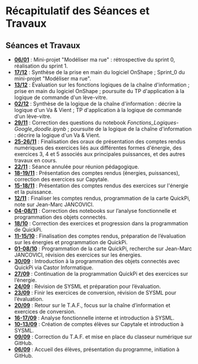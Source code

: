 # Récapitulatif des Séances et Travaux

## Séances et Travaux 


- **[06/01](https://ericecmorlaix.github.io/1SI_2024-2025/Modeliser_ma_rue/)** : Mini-projet "Modéliser ma rue" : rétrospective du sprint 0, réalisation du sprint 1.
- **[17/12](https://ericecmorlaix.github.io/adn-Tutoriel_lab_si/3D/Onshape/)** : Synthèse de la prise en main du logiciel OnShape ; Sprint_0 du mini-projet "Modéliser ma rue".
- **[13/12](https://capytale2.ac-paris.fr/web/code/bc8a-4825490)** : Évaluation sur les fonctions logiques de la chaîne d'information ; prise en main du logiciel OnShape ; poursuite du TP d'application à la logique de commande d'un lève-vitre.
- **[02/12](https://capytale2.ac-paris.fr/web/code/a668-4632567)** : Synthèse de la logique de la chaîne d'information : décrire la logique d'un Va & Vient ; TP d'application à la logique de commande d'un lève-vitre.
- **[29/11](https://capytale2.ac-paris.fr/web/code/0e33-4601596)** : Correction des questions du notebook *Fonctions_Logiques-Google_doodle.ipynb* ; poursuite de la logique de la chaîne d'information : décrire la logique d'un Va & Vient.
- **[25-26/11](https://github.com/Sboubapt345/Travail-de-groupe_energies_Baptiste-LE-BRUN_Juline-LE-BERRE_Remy-VITTENET)** : Finalisation des oraux de présentation des comptes rendus numériques des exercices liés aux différentes formes d'énergie, des exercices 3, 4 et 5 associés aux principales puissances, et des autres travaux en cours.
- **[22/11]()** : Séance annulée pour réunion pédagogique.
- **[18-19/11](https://ericecmorlaix.github.io/1SI_2024-2025/CP/Les%20diff%C3%A9rentes%20formes%20d%27%C3%A9nergie%20-%20exercices%20-%20Sujet.pdf)** : Présentation des comptes rendus (énergies, puissances), correction des exercices sur Capytale.
- **[15-18/11](https://ericecmorlaix.github.io/1SI_2024-2025/CP/Les%20diff%C3%A9rentes%20formes%20d%27%C3%A9nergie%20-%20exercices%20-%20Sujet.pdf)** : Présentation des comptes rendus des exercices sur l'énergie et la puissance.
- **[12/11](https://fr.wikipedia.org/wiki/Jean-Marc_Jancovici)** : Finaliser les comptes rendus, programmation de la carte QuickPi, note sur Jean-Marc JANCOVICI.
- **[04-08/11](https://capytale2.ac-paris.fr/web/code/57ee-3860826)** : Correction des notebooks sur l’analyse fonctionnelle et programmation des objets connectés.
- **[18/10](https://ericecmorlaix.github.io/1SI_2024-2025/CP/Les_principales_puissances-Exercices.pdf)** : Correction des exercices et progression dans la programmation de QuickPi.
- **[11-15/10](https://nbviewer.org/urls/ericecmorlaix.github.io/adn-Tutoriel_lab_si/IOT/QuickPi/Quick_Pi-Objets_connectes-Parcours_1.ipynb)** : Finalisation des comptes rendus, préparation de l’évaluation sur les énergies et programmation de QuickPi.
- **[01-08/10](https://ericecmorlaix.github.io/1SI_2024-2025/CP/Les%20diff%C3%A9rentes%20formes%20d%27%C3%A9nergie%20-%20exercices%20-%20Sujet.pdf)** : Programmation de la carte QuickPi, recherche sur Jean-Marc JANCOVICI, révision des exercices sur les énergies.
- **[30/09](https://concours.castor-informatique.fr/)** : Introduction à la programmation des objets connectés avec QuickPi via Castor Informatique.
- **[27/09](https://nbviewer.org/urls/ericecmorlaix.github.io/adn-Tutoriel_lab_si/IOT/QuickPi/Quick_Pi-Objets_connectes-Parcours_1.ipynb)** : Continuation de la programmation QuickPi et des exercices sur l’énergie.
- **[24/09](https://amazon.quick-pi.org/)** : Révision de SYSML et préparation pour l’évaluation.
- **[23/09](https://sites.google.com/view/newecligne/sysml)** : Finir les exercices de conversion, révision de SYSML pour l’évaluation.
- **[20/09](https://nbviewer.org/urls/ericecmorlaix.github.io/1SI_2024-2025/CI/ChaineInformation-Numeration.ipynb)** : Retour sur le T.A.F., focus sur la chaîne d’information et exercices de conversion.
- **[16-17/09](https://nbviewer.org/github/ericECmorlaix/1SI_2024-2025/blob/main/docs/AF/OutilsAnalyseFonctionnelleInterne.ipynb)** : Analyse fonctionnelle interne et introduction à SYSML.
- **[10-13/09](https://capytale2.ac-paris.fr/web/c-auth/login)** : Création de comptes élèves sur Capytale et introduction à SYSML.
- **[09/09](https://ericecmorlaix.github.io/adn-Tutoriel_lab_si/IDE/GitHub/)** : Correction du T.A.F. et mise en place du classeur numérique sur GitHub.
- **[06/09](https://ericecmorlaix.github.io/si/)** : Accueil des élèves, présentation du programme, initiation à GitHub.
